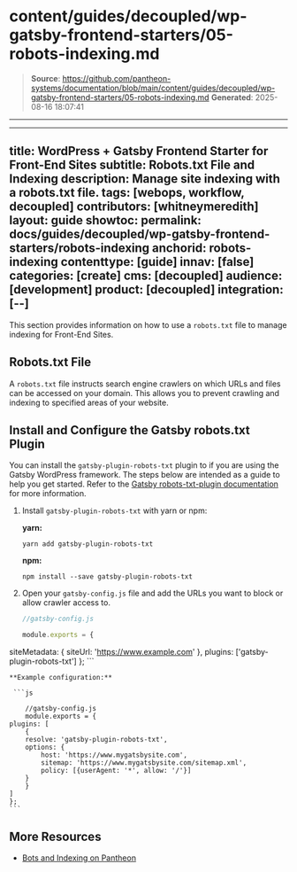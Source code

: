 # content/guides/decoupled/wp-gatsby-frontend-starters/05-robots-indexing.md

> **Source**: https://github.com/pantheon-systems/documentation/blob/main/content/guides/decoupled/wp-gatsby-frontend-starters/05-robots-indexing.md
> **Generated**: 2025-08-16 18:07:41

---

---
title: WordPress + Gatsby Frontend Starter for Front-End Sites
subtitle: Robots.txt File and Indexing
description: Manage site indexing with a robots.txt file.
tags: [webops, workflow, decoupled]
contributors: [whitneymeredith]
layout: guide
showtoc:
permalink: docs/guides/decoupled/wp-gatsby-frontend-starters/robots-indexing
anchorid: robots-indexing
contenttype: [guide]
innav: [false]
categories: [create]
cms: [decoupled]
audience: [development]
product: [decoupled]
integration: [--]
---

This section provides information on how to use a `robots.txt` file to manage indexing for Front-End Sites.

## Robots.txt File

A `robots.txt` file instructs search engine crawlers on which URLs and files can be accessed on your domain. This allows you to prevent crawling and indexing to specified areas of your website.

## Install and Configure the Gatsby robots.txt Plugin

You can install the `gatsby-plugin-robots-txt` plugin to if you are using the Gatsby WordPress framework. The steps below are intended as a guide to help you get started. Refer to the [Gatsby robots-txt-plugin documentation](https://www.gatsbyjs.com/plugins/gatsby-plugin-robots-txt/) for more information.

1. Install `gatsby-plugin-robots-txt` with yarn or npm:

    **yarn:**

    ```bash{promptUser: user}
    yarn add gatsby-plugin-robots-txt
    ```

    **npm:**

    ```bash{promptUser: user}
    npm install --save gatsby-plugin-robots-txt
    ```

1. Open your `gatsby-config.js` file and add the URLs you want to block or allow crawler access to.

    ```js
    //gatsby-config.js

    module.exports = {
  siteMetadata: {
    siteUrl: 'https://www.example.com'
  },
  plugins: ['gatsby-plugin-robots-txt']
    };
    ```

    **Example configuration:**

     ```js

        //gatsby-config.js
        module.exports = {
    plugins: [
        {
        resolve: 'gatsby-plugin-robots-txt',
        options: {
            host: 'https://www.mygatsbysite.com',
            sitemap: 'https://www.mygatsbysite.com/sitemap.xml',
            policy: [{userAgent: '*', allow: '/'}]
        }
        }
    ]
    };
    ```

## More Resources

- [Bots and Indexing on Pantheon](/bots-and-indexing)